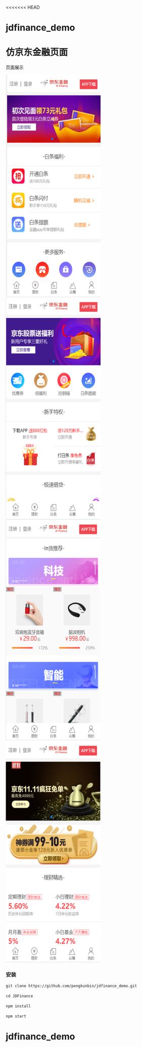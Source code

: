<<<<<<< HEAD
# jdfinance_demo
仿京东金融页面
=======
页面展示
<br>

<img width="300" height="700" src="https://raw.githubusercontent.com/pengkunbin/jdfinance_demo/master/img/blank.png">
<img width="300" height="700" src="https://raw.githubusercontent.com/pengkunbin/jdfinance_demo/master/img/home.png">
<img width="300" height="700" src="https://raw.githubusercontent.com/pengkunbin/jdfinance_demo/master/img/we.png">
<img width="300" height="700" src="https://raw.githubusercontent.com/pengkunbin/jdfinance_demo/master/img/economic.png">


### 安装

```shell
git clone https://github.com/pengkunbin/jdfinance_demo.git

cd JDFinance

npm install

npm start
```


# jdfinance_demo
